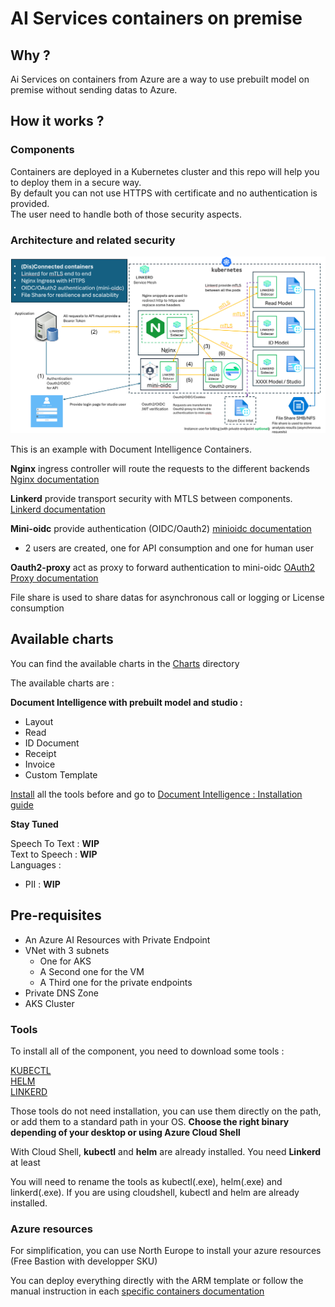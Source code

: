# AI Services containers on premise

## Why ?

Ai Services on containers from Azure are a way to use prebuilt model on premise without sending datas to Azure.

## How it works ?

### Components

Containers are deployed in a Kubernetes cluster and this repo will help you to deploy them in a secure way.  
By default you can not use HTTPS with certificate and no authentication is provided.  
The user need to handle both of those security aspects.

### Architecture and related security

![Architecture](./img/architecture.png "Architecture")

This is an example with Document Intelligence Containers.

**Nginx** ingress controller will route the requests to the different backends [Nginx documentation](https://github.com/kubernetes/ingress-nginx)

**Linkerd** provide transport security with MTLS between components. [Linkerd documentation](https://linkerd.io/)

**Mini-oidc** provide authentication (OIDC/Oauth2) [minioidc documentation](https://github.com/fernandoescolar/minioidc)
  - 2 users are created, one for API consumption and one for human user  

**Oauth2-proxy** act as proxy to forward authentication to mini-oidc [OAuth2 Proxy documentation](https://oauth2-proxy.github.io/oauth2-proxy/)

File share is used to share datas for asynchronous call or logging or License consumption

## Available charts

You can find the available charts in the [Charts](./charts) directory

The available charts are :

**Document Intelligence with prebuilt model and studio :**

  - Layout
  - Read
  - ID Document
  - Receipt
  - Invoice
  - Custom Template

[Install](#tools) all the tools before and go to [Document Intelligence : Installation guide](./docs/INSTALL_DOCINTEL.md)

**Stay Tuned** 

Speech To Text : **WIP**  
Text to Speech : **WIP**  
Languages :
  - PII : **WIP**

## Pre-requisites

  - An Azure AI Resources with Private Endpoint
  - VNet with 3 subnets
    - One for AKS
    - A Second one for the VM
    - A Third one for the private endpoints
  - Private DNS Zone
  - AKS Cluster

### Tools

To install all of the component, you need to download some tools :

[KUBECTL](https://kubernetes.io/releases/download/#binaries)  
[HELM](https://github.com/helm/helm/releases)  
[LINKERD](https://github.com/linkerd/linkerd2/releases)  

Those tools do not need installation, you can use them directly on the path, or add them to a standard path in your OS. **Choose the right binary depending of your desktop or using Azure Cloud Shell**

With Cloud Shell, **kubectl** and **helm** are already installed. You need **Linkerd** at least

You will need to rename the tools as kubectl(.exe), helm(.exe) and linkerd(.exe). If you are using cloudshell, kubectl and helm are already installed.  

### Azure resources

For simplification, you can use North Europe to install your azure resources (Free Bastion with developper SKU)

You can deploy everything directly with the ARM template or follow the manual instruction in each [specific containers documentation](./docs/)

